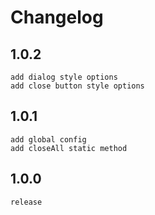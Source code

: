 # Changelog

## 1.0.2
    add dialog style options
    add close button style options

## 1.0.1
    add global config
    add closeAll static method

## 1.0.0
    release